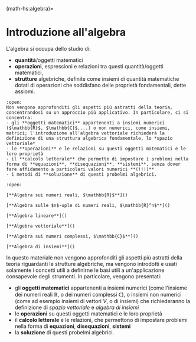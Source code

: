 <!--
```{article-info}
:author: basics
:date: "{sub-ref}`today`"
:read-time: "{sub-ref}`wordcount-minutes` min read"
```
-->

(math-hs:algebra)=
# Introduzione all'algebra

L'algebra si occupa dello studio di:
- **quantità**/oggetti matematici
- **operazioni**, espressioni e relazioni tra questi quantità/oggetti matematici,
- **strutture** algebriche, definite come insiemi di quantità matematiche dotati di operazioni che soddisfano delle proprietà fondamentali, dette assiomi.

```{dropdown} Approccio
:open:
Non vengono approfonditi gli aspetti più astratti della teoria, concentrandosi su un approccio più applicativo. In particolare, ci si concentra:
- gli **oggetti matematici** appartenenti a insiemi numerici ($\mathbb{R}$, $\mathbb{C}$,...) o non numerici, come insiemi, matrici; l'introduzione all'algebra vettoriale richiederà la definizione di una struttura algebrica fondamentale, lo *spazio vettoriale*
- le **operazioni** e le relazioni su questi oggetti matematici e le loro proprietà
- il **calcolo letterale** che permette di impostare i problemi nella forma di **equazioni**, **disequazioni**, **sistemi**, senza dover fare affidamento a particolari valori numerici **(!!!)**
- i metodi di **soluzione** di questi probelmi algebrici.
```

```{dropdown} Argomenti del capitolo
:open:

[**Algebra sui numeri reali, $\mathbb{R}$**]()

[**Algebra sulle $n$-uple di numeri reali, $\mathbb{R}^n$**]()

[**Algebra lineare**]()

[**Algebra vettoriale**]()

[**Algebra sui numeri complessi, $\mathbb{C}$**]()

[**Algebra di insiemi**]()
```

In questo materiale non vengono approfonditi gli aspetti più astratti della teoria riguardanti le strutture algebriche, ma vengono introdotti e usati solamente i concetti utili a definirne le basi utili a un'applicazione consapevole degli strumenti. In particolare, vengono presentati:
- gli **oggetti matematici** appartenenti a insiemi numerici (come l'insieme dei numeri reali $\mathbb{R}$, o dei numeri complessi $\mathbb{C}$), o insiemi non numerici (come ad esempio insiemi di vettori $V$, o di insiemi) che richiederanno la definizione di *spazio vettoriale* e *algebra di insiemi*
- le **operazioni** su questi oggetti matematici e le loro proprietà
- il **calcolo letterale** e le relazioni, che permettono di impostare problemi nella forma di **equazioni**, **disequazioni**, **sistemi**
- la **soluzione** di questi probelmi algebrici.




